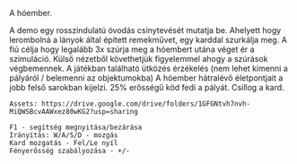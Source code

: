 A hóember.

A demo egy rosszindulatú óvodás csínytevését mutatja be. Ahelyett hogy lerombolná a lányok által épített remekművet, egy karddal szurkálja meg.
A fiú célja hogy legalább 3x szúrja meg a hóembert utána véget ér a szimuláció.
Külső nézetből követhetjük figyelemmel ahogy a szúrások végbemennek.
A játékban található ütközés érzékelés (nem lehet kimenni a pályáról / belemenni az objektumokba)
A hóember hátralévő életpontjait a jobb felső sarokban kijelzi.
25% erősségű köd fedi a pályát.
Csillog a kard.

    
    Assets: https://drive.google.com/drive/folders/1GFGNtvh7nvh-MiQWSBcvAAWxez80wKG2?usp=sharing

    F1 - segítség megnyitása/bezárása
    Irányítás: W/A/S/D - mozgás
    Kard mozgatás - Fel/Le nyíl
    Fényerősség szabályozása - +/-
